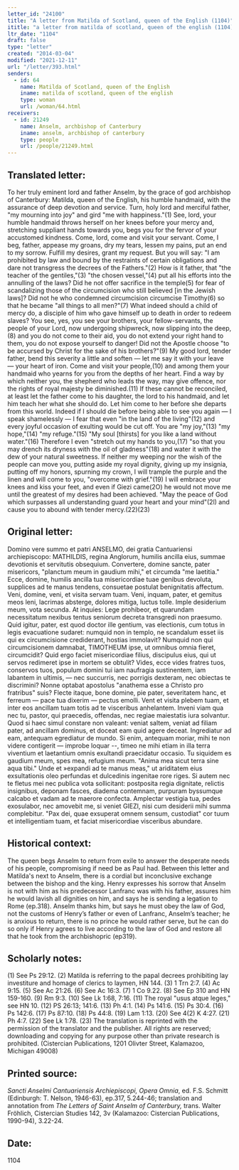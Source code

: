 ```yaml
---
letter_id: "24100"
title: "A letter from Matilda of Scotland, queen of the English (1104)"
ititle: "a letter from matilda of scotland, queen of the english (1104)"
ltr_date: "1104"
draft: false
type: "letter"
created: "2014-03-04"
modified: "2021-12-11"
url: "/letter/393.html"
senders:
  - id: 64
    name: Matilda of Scotland, queen of the English
    iname: matilda of scotland, queen of the english
    type: woman
    url: /woman/64.html
receivers:
  - id: 21249
    name: Anselm, archbishop of Canterbury
    iname: anselm, archbishop of canterbury
    type: people
    url: /people/21249.html
---
```

<h2> Translated letter:</h2>To her truly eminent lord and father Anselm, by the grace of god archbishop of Canterbury: Matilda, queen of the English, his humble handmaid, with the assurance of deep devotion and service.
Turn, holy lord and merciful father, "my mourning into joy" and gird "me with happiness."(1) See, lord, your humble handmaid throws herself on her knees before your mercy and, stretching suppliant hands towards you, begs you for the fervor of your accustomed kindness. Come, lord, come and visit your servant. Come, I beg, father, appease my groans, dry my tears, lessen my pains, put an end to my sorrow. Fulfill my desires, grant my request.
But you will say: "I am prohibited by law and bound by the restraints of certain obligations and dare not transgress the decrees of the Fathers."(2) How is it father, that "the teacher of the gentiles,"(3) "the chosen vessel,"(4) put all his efforts into the annulling of the laws? Did he not offer sacrifice in the temple(5) for fear of scandalizing those of the circumcision who still believed [in the Jewish laws]? Did not he who condemned circumcision circumcise Timothy(6) so that he became "all things to all men?"(7) What indeed should a child of mercy do, a disciple of him who gave himself up to death in order to redeem slaves? You see, yes, you see your brothers, your fellow-servants, the people of your Lord, now undergoing shipwreck, now slipping into the deep,(8) and you do not come to their aid, you do not extend your right hand to them, you do not expose yourself to danger! Did not the Apostle choose "to be accursed by Christ for the sake of his brothers?"(9)
My good lord, tender father, bend this severity a little and soften — let me say it with your leave — your heart of iron. Come and visit your people,(10) and among them your handmaid who yearns for you from the depths of her heart. Find a way by which neither you, the shepherd who leads the way, may give offence, nor the rights of royal majesty be diminished.(11) If these cannot be reconciled, at least let the father come to his daughter, the lord to his handmaid, and let him teach her what she should do. Let him come to her before she departs from this world. Indeed if I should die before being able to see you again — I speak shamelessly — I fear that even "in the land of the living"(12) and every joyful occasion of exulting would be cut off. You are "my joy,"(13) "my hope,"(14) "my refuge."(15) "My soul [thirsts] for you like a land without water."(16) Therefore I even "stretch out my hands to you,(17) "so that you may drench its dryness with the oil of gladness"(18) and water it with the dew of your natural sweetness. If neither my weeping nor the wish of the people can move you, putting aside my royal dignity, giving up my insignia, putting off my honors, spurning my crown, I will trample the purple and the linen and will come to you, "overcome with grief."(19) I will embrace your knees and kiss your feet, and even if Giezi came(2O) he would not move me until the greatest of my desires had been achieved.
"May the peace of God which surpasses all understanding guard your heart and your mind"(2l) and cause you to abound with tender mercy.(22)(23)
<h2 class="mt-4"> Original letter:</h2>Domino vere summo et patri ANSELMO, dei gratia Cantuariensi archiepiscopo: MATHILDIS, regina Anglorum, humilis ancilla eius, summae devotionis et servitutis obsequium.
Convertere, domine sancte, pater misericors, "planctum meum in gaudium mihi," et circumda "me laetitia." Ecce, domine, humilis ancilla tua misericordiae tuae genibus devoluta, supplices ad te manus tendens, consuetae postulat benignitatis affectum. Veni, domine, veni, et visita servam tuam. Veni, inquam, pater, et gemitus meos leni, lacrimas absterge, dolores mitiga, luctus tolle. Imple desiderium meum, vota secunda.
At inquies: Lege prohibeor, et quarundam necessitatum nexibus tentus seniorum decreta transgredi non praesumo. Quid igitur, pater, est quod doctor ille gentium, vas electionis, cum totus in legis evacuatione sudaret: numquid non in templo, ne scandalum esset iis qui ex circumcisione crediderant, hostias immolavit? Numquid non qui circumcisionem damnabat, TIMOTHEUM ipse, ut omnibus omnia fieret, circumcidit? Quid ergo faciet misericordiae filius, discipulus eius, qui ut servos redimeret ipse in mortem se obtulit? Vides, ecce vides fratres tuos, conservos tuos, populum domini tui iam naufragia sustinentem, iam labantem in ultimis, — nec succurris, nec porrigis dexteram, nec obiectas te discrimini? Nonne optabat apostolus "anathema esse a Christo pro fratribus" suis?
Flecte itaque, bone domine, pie pater, severitatem hanc, et ferreum — pace tua dixerim — pectus emolli. Vent et visita plebem tuam, et inter eos ancillam tuam totis ad te visceribus anhelantem. Inveni viam qua nec tu, pastor, qui praecedis, offendas, nec regiae maiestatis iura solvantur. Quod si haec simul constare non valeant: veniat saltem, veniat ad filiam pater, ad ancillam dominus, et doceat eam quid agere deceat. Ingrediatur ad eam, antequam egrediatur de mundo. Si enim, antequam moriar, mihi te non videre contigerit — improbe loquar --, timeo ne mihi etiam in illa terra viventium et laetantium omnis exultandi praecidatur occasio. Tu siquidem es gaudium meum, spes mea, refugium meum. "Anima mea sicut terra sine aqua tibi." Unde et »expandi ad te manus meas," ut ariditatem eius exsultationis oleo perfundas et dulcedinis ingenitae rore riges. Si autem nec te fletus mei nec publica vota sollicitant: postposita regia dignitate, relictis insignibus, deponam fasces, diadema contemnam, purpuram byssumque calcabo et vadam ad te maerore confecta. Amplectar vestigia tua, pedes exosulabor, nec amovebit me, si veniet GIEZI, nisi cum desiderii mihi summa complebitur.
"Pax dei, quae exsuperat omnem sensum, custodiat" cor tuum et intelligentiam tuam, et faciat misericordiae visceribus abundare.
<h2 class="mt-4"> Historical context:</h2>The queen begs Anselm to return from exile to answer the desperate needs of his people, compromising if need be as Paul had.  Between this letter and Matilda's next to Anselm, there is a cordial but inconclusive exchange between the bishop and the king.  Henry expresses his sorrow that Anselm is not with him as his predecessor Lanfranc was with his father, assures him he would lavish all dignities on him, and says he is sending a legation to Rome (ep.318).  Anselm thanks him, but says he must obey the law of God, not the customs of Henry’s father or even of Lanfranc, Anselm’s teacher; he is anxious to return, there is no prince he would rather serve, but he can do so only if Henry agrees to live according to the law of God and restore all that he took from the archbishopric (ep319).
<h2 class="mt-4"> Scholarly notes:</h2>(1) See Ps 29:12.
(2) Matilda is referring to the papal decrees prohibiting lay investiture
and homage of clerics to laymen, HN 144. 
(3) 1 Trn 2:7. 
(4) Ac 9:15. 
(5) See Ac 21:26. 
(6) See Ac 16:3. 
(7) 1 Co 9.22. 
(8) See Ep 310 and HN 159-160. 
(9) Rm 9:3.
(10) See Lk 1:68, 7:16.
(11) The royal "usus atque leges," see HN 10.
(12) PS 26:13; 141:6.
(13) Ph 4:1.
(14) Ps 141:6.
(15) Ps 30:4.
(16) Ps 142:6.
(17) Ps 87:10.
(18) Ps 44:8.
(19) Lam 1:13.
(20) See 4(2) K 4:27.
(21) Ph 4:7.
(22) See Lk 1:78.
(23) The translation is reprinted with the permission of the translator and the publisher.  All rights are reserved; downloading and copying for any purpose other than private research is prohibited.  (Cistercian Publications, 1201 Olivter Street, Kalamazoo, Michigan 49008)
<h2 class="mt-4"> Printed source:</h2><p><em>Sancti Anselmi Cantuariensis Archiepiscopi, Opera Omnia</em>, ed. F.S. Schmitt (Edinburgh: T. Nelson, 1946-63), ep.317, 5.244-46; translation and annotation from <em>The Letters of Saint Anselm of Canterbury,</em> trans. Walter Fröhlich, Cistercian Studies 142, 3v (Kalamazoo: Cistercian Publications, 1990-94), 3.22-24.</p><h2 class="mt-4"> Date:</h2>1104